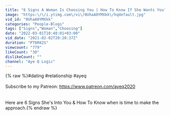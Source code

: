```yaml
---
title: "6 Signs A Woman Is Choosing You | How To Know If She Wants You"
image: "https:\/\/i.ytimg.com\/vi\/0UhaA0YMXkk\/hqdefault.jpg"
vid_id: "0UhaA0YMXkk"
categories: "People-Blogs"
tags: ["Signs","Woman","Choosing"]
date: "2022-03-01T10:40:01+03:00"
vid_date: "2021-02-02T20:20:37Z"
duration: "PT6M42S"
viewcount: "779"
likeCount: "30"
dislikeCount: ""
channel: "Aye Q Logic"
---
```

{% raw %}#dating #relationship #ayeq <br /><br />Subscribe to my Patreon: <a rel="nofollow" target="blank" href="https://www.patreon.com/ayeq2020​">https://www.patreon.com/ayeq2020​</a><br /><br /><br />Here are 6 Signs She's Into You &amp; How To Know when is time to make the approach.{% endraw %}
